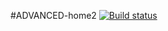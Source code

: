 #ADVANCED-home2
[![Build status](https://ci.appveyor.com/api/projects/status/a8v6lisgnheqpno0?svg=true)](https://ci.appveyor.com/project/SilverKir/advanced-home2)